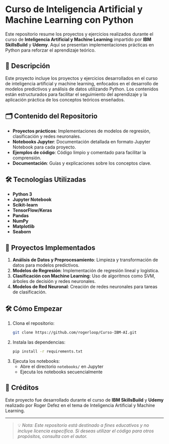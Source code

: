 # Curso de Inteligencia Artificial y Machine Learning con Python

Este repositorio resume los proyectos y ejercicios realizados durante el curso de **Inteligencia Artificial y Machine Learning** impartido por **IBM SkillsBuild** y **Udemy**. Aquí se presentan implementaciones prácticas en Python para reforzar el aprendizaje teórico.

## 📝 Descripción

Este proyecto incluye los proyectos y ejercicios desarrollados en el curso de inteligencia artificial y machine learning, enfocados en el desarrollo de modelos predictivos y análisis de datos utilizando Python. Los contenidos están estructurados para facilitar el seguimiento del aprendizaje y la aplicación práctica de los conceptos teóricos enseñados.

## 🗂️ Contenido del Repositorio

- **Proyectos prácticos**: Implementaciones de modelos de regresión, clasificación y redes neuronales.
- **Notebooks Jupyter**: Documentación detallada en formato Jupyter Notebook para cada proyecto.
- **Ejemplos de código**: Código limpio y comentado para facilitar la comprensión.
- **Documentación**: Guías y explicaciones sobre los conceptos clave.

## 🛠️ Tecnologías Utilizadas

- **Python 3**
- **Jupyter Notebook**
- **Scikit-learn**
- **TensorFlow/Keras**
- **Pandas**
- **NumPy**
- **Matplotlib**
- **Seaborn**

## 🚀 Proyectos Implementados

1. **Análisis de Datos y Preprocesamiento**: Limpieza y transformación de datos para modelos predictivos.
2. **Modelos de Regresión**: Implementación de regresión lineal y logística.
3. **Clasificación con Machine Learning**: Uso de algoritmos como SVM, árboles de decisión y redes neuronales.
4. **Modelos de Red Neuronal**: Creación de redes neuronales para tareas de clasificación.

## 🛠️ Cómo Empezar

1. Clona el repositorio:
   ```bash
   git clone https://github.com/rogerloop/Curso-IBM-AI.git
   ```
2. Instala las dependencias:
   ```bash
   pip install -r requirements.txt
   ```
3. Ejecuta los notebooks:
   - Abre el directorio `notebooks/` en Jupyter
   - Ejecuta los notebooks secuencialmente


## 🙌 Créditos

Este proyecto fue desarrollado durante el curso de **IBM SkillsBuild** y **Udemy** realizado por Roger Defez en el tema de Inteligencia Artificial y Machine Learning.

---

> 💡 *Nota: Este repositorio está destinado a fines educativos y no incluye licencia específica. Si deseas utilizar el código para otros propósitos, consulta con el autor.*
